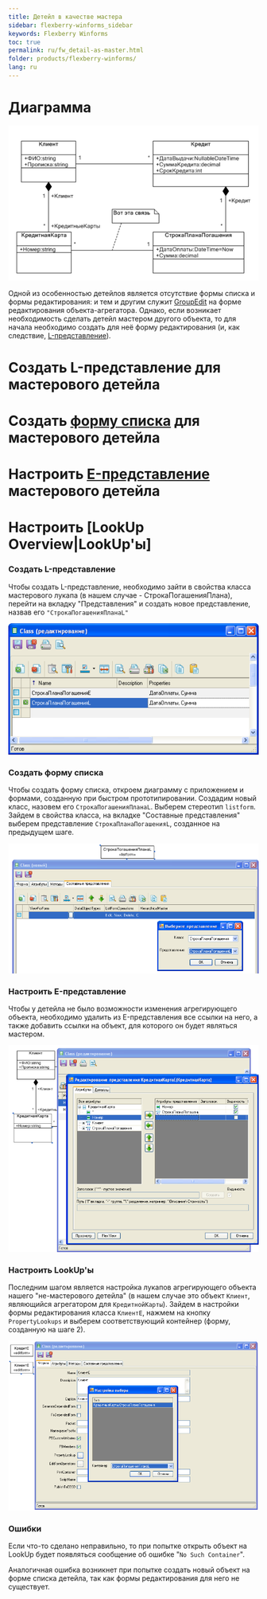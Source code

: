 ```yaml
---
title: Детейл в качестве мастера
sidebar: flexberry-winforms_sidebar
keywords: Flexberry Winforms
toc: true
permalink: ru/fw_detail-as-master.html
folder: products/flexberry-winforms/
lang: ru
---
```


# Диаграмма
![](/images/pages/products/flexberry-winforms/forms/connect-details-master.png)

Одной из особенностью детейлов является отсутствие формы списка и формы редактирования: и тем и другим служит [GroupEdit](fw_group-edit.html) на форме редактирования объекта-агрегатора. Однако, если возникает необходимость сделать детейл мастером другого объекта, то для начала необходимо создать для неё форму редактирования (и, как следствие, [L-представление](fd_l-view.html)).

# Создать L-представление для мастерового детейла
# Создать [форму списка](fd_key-concepts.html) для мастерового детейла
# Настроить [E-представление](fd_e-view.html) мастерового детейла
# Настроить [LookUp Overview|LookUp'ы]

### Создать L-представление
Чтобы создать L-представление, необходимо зайти в свойства класса мастерового лукапа (в нашем случае - СтрокаПогашенияПлана), перейти на вкладку "Представления" и создать новое представление, назвав его `"СтрокаПогашенияПланаL"`

![](/images/pages/products/flexberry-winforms/forms/connect-details-master-l-view.png)

### Создать форму списка
Чтобы создать форму списка, откроем диаграмму с приложением и формами, созданную при быстром прототипировании. Создадим новый класс, назовем его `СтрокаПогашенияПланаL`. Выберем стереотип `listform`. Зайдем в свойства класса, на вкладке "Составные представления" выберем представление `СтрокаПланаПогашенияL`, созданное на предыдущем шаге.

![](/images/pages/products/flexberry-winforms/forms/connect-details-master-l-form.png)

### Настроить E-представление
Чтобы у детейла не было возможности изменения агрегирующего объекта, необходимо удалить из E-представления все ссылки на него, а также добавить ссылки на объект, для которого он будет являться мастером.

![](/images/pages/products/flexberry-winforms/forms/connect-details-master-e-view.png)

### Настроить LookUp'ы
Последним шагом является настройка лукапов агрегирующего объекта нашего "не-мастерового детейла" (в нашем случае это объект `Клиент`, являющийся агрегатором для `КредитнойКарты`). Зайдем в настройки формы редактирования класса `КлиентE`, нажмем на кнопку `PropertyLookups` и выберем соответствующий контейнер (форму, созданную на шаге 2).

![](/images/pages/products/flexberry-winforms/forms/connect-details-master-lookups.png)

### Ошибки
Если что-то сделано неправильно, то при попытке открыть объект на LookUp будет появляться сообщение об ошибке "`No Such Container`".


Аналогичная ошибка возникнет при попытке создать новый объект на форме списка детейла, так как формы редактирования для него не существует.
